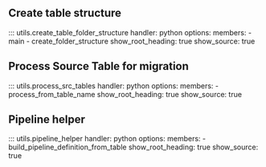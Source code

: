 
## Create table structure

::: utils.create_table_folder_structure
    handler: python
    options:
        members:
            - main
            - create_folder_structure
        show_root_heading: true
        show_source: true

## Process Source Table for migration


::: utils.process_src_tables
    handler: python
    options:
        members:
            - process_from_table_name
        show_root_heading: true
        show_source: true


## Pipeline helper


::: utils.pipeline_helper
    handler: python
    options:
        members:
            - build_pipeline_definition_from_table
        show_root_heading: true
        show_source: true